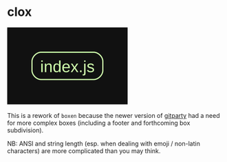 # clox

![dependencies via madge](./graph.svg)

This is a rework of `boxen` because the newer version of [gitparty](https://github.com/brekk/monoculture/tree/main/tools/gitparty) had a need for more complex boxes (including a footer and forthcoming box subdivision).

NB: ANSI and string length (esp. when dealing with emoji / non-latin characters) are more complicated than you may think.
